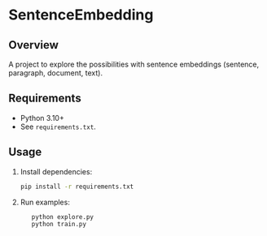 # SentenceEmbedding

## Overview
A project to explore the possibilities with sentence embeddings (sentence, paragraph, document, text).

## Requirements
- Python 3.10+
- See `requirements.txt`.

## Usage
1. Install dependencies:
   ```bash
   pip install -r requirements.txt
   ```
2. Run examples:
    ```bash
       python explore.py
       python train.py
    ```